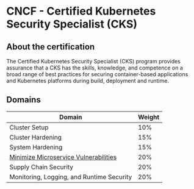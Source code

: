 # CNCF - Certified Kubernetes Security Specialist (CKS)

## About the certification

The Certified Kubernetes Security Specialist (CKS) program provides assurance that a CKS has the skills, knowledge, and competence on a broad range of best practices for securing container-based applications and Kubernetes platforms during build, deployment and runtime.

## Domains
| Domain | Weight |
| -------|------- |
Cluster Setup | 10%
Cluster Hardening | 15%
System Hardening | 15% 
[Minimize Microservice Vulnerabilities](minimizing_microservice_vulnerabilities) | 20%
Supply Chain Security | 20%
Monitoring, Logging, and Runtime Security |  20%
